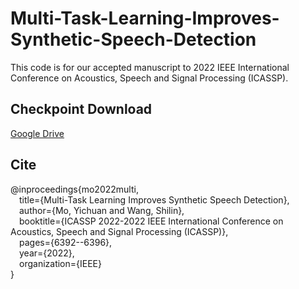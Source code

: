 # Multi-Task-Learning-Improves-Synthetic-Speech-Detection
This code is for our accepted manuscript to 2022 IEEE International Conference on Acoustics, Speech and Signal Processing (ICASSP).
## Checkpoint Download
[Google Drive](https://drive.google.com/drive/folders/15vwSnGGHgMkwLQso09RYvXWg7qg9zqge?usp=sharing)

## Cite
@inproceedings{mo2022multi,</br>
  &emsp;title={Multi-Task Learning Improves Synthetic Speech Detection},</br>
  &emsp;author={Mo, Yichuan and Wang, Shilin},</br>
  &emsp;booktitle={ICASSP 2022-2022 IEEE International Conference on Acoustics, Speech and Signal Processing (ICASSP)},</br>
  &emsp;pages={6392--6396},</br>
  &emsp;year={2022},</br>
  &emsp;organization={IEEE}</br>
}
